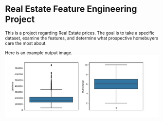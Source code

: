 # Real Estate Feature Engineering Project

This is a project regarding Real Estate prices. The goal is to take a specific dataset, examine the features, and determine what prospective homebuyers care the most about.

Here is an example output image.
![image alt](https://github.com/Data-Working/RE-Feature-Eng-Project/blob/master/Numerical%20Box%20Plot%201.0%20image.png?raw=true)